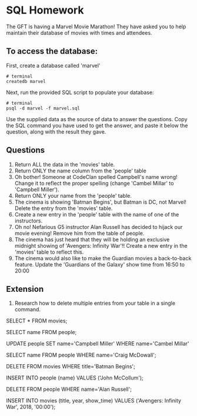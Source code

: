 # SQL Homework

The GFT is having a Marvel Movie Marathon! They have asked you to help maintain their database of movies with times and attendees.

## To access the database:

First, create a database called 'marvel'

```
# terminal
createdb marvel
```

Next, run the provided SQL script to populate your database:

```
# terminal
psql -d marvel -f marvel.sql
```

Use the supplied data as the source of data to answer the questions.  Copy the SQL command you have used to get the answer, and paste it below the question, along with the result they gave.

## Questions

1. Return ALL the data in the 'movies' table.
2. Return ONLY the name column from the 'people' table
3. Oh bother! Someone at CodeClan spelled Campbell's name wrong! Change it to reflect the proper spelling (change 'Cambel Millar' to 'Campbell Miller').
4. Return ONLY your name from the 'people' table.
5. The cinema is showing 'Batman Begins', but Batman is DC, not Marvel! Delete the entry from the 'movies' table.
6. Create a new entry in the 'people' table with the name of one of the instructors.
7. Oh no! Nefarious G5 instructor Alan Russell has decided to hijack our movie evening! Remove him from the table of people.
8. The cinema has just heard that they will be holding an exclusive midnight showing of 'Avengers: Infinity War'!! Create a new entry in the 'movies' table to reflect this.
9. The cinema would also like to make the Guardian movies a back-to-back feature. Update the 'Guardians of the Galaxy' show time from 16:50 to 20:00

## Extension

1. Research how to delete multiple entries from your table in a single command.

<!-- question 1 -->
SELECT * FROM movies;

<!-- question 2 -->
SELECT name FROM people;

<!-- question 3 -->
UPDATE people SET name='Campbell Miller' WHERE name='Cambel Millar'

<!-- question 4 -->
SELECT name FROM people WHERE name='Craig McDowall';

<!-- question 5 -->
DELETE FROM movies WHERE title='Batman Begins';

<!-- question 6 -->
INSERT INTO people (name) VALUES ('John McCollum');

<!-- question 7 -->
DELETE FROM people WHERE name='Alan Russell';

<!-- question 8 -->
INSERT INTO movies (title, year, show_time) VALUES ('Avengers: Infinity War', 2018, '00:00');

<!-- question 9 -->
<!-- Extension -->
